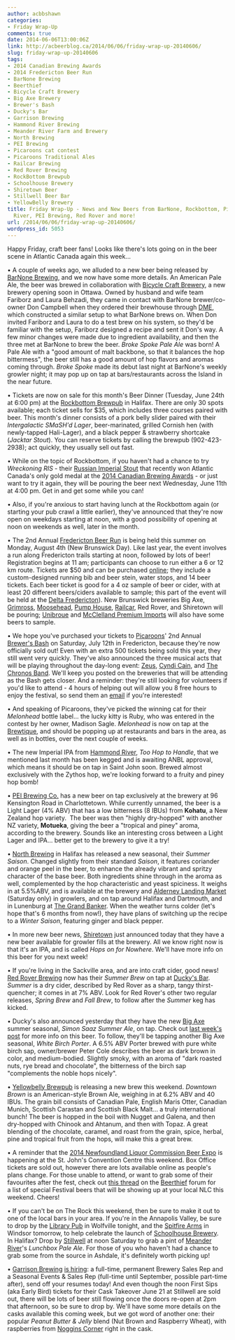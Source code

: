 ```yaml
---
author: acbbshawn
categories:
- Friday Wrap-Up
comments: true
date: 2014-06-06T13:00:06Z
link: http://acbeerblog.ca/2014/06/06/friday-wrap-up-20140606/
slug: friday-wrap-up-20140606
tags:
- 2014 Canadian Brewing Awards
- 2014 Fredericton Beer Run
- BarNone Brewing
- Beerthief
- Bicycle Craft Brewery
- Big Axe Brewery
- Brewer's Bash
- Ducky's Bar
- Garrison Brewing
- Hammond River Brewing
- Meander River Farm and Brewery
- North Brewing
- PEI Brewing
- Picaroons cat contest
- Picaroons Traditional Ales
- Railcar Brewing
- Red Rover Brewing
- RockBottom Brewpub
- Schoolhouse Brewery
- Shiretown Beer
- Stillwell Beer Bar
- YellowBelly Brewery
title: Friday Wrap-Up - News and New Beers from BarNone, Rockbottom, Picaroons, Hammond
  River, PEI Brewing, Red Rover and more!
url: /2014/06/06/friday-wrap-up-20140606/
wordpress_id: 5053
---
```


Happy Friday, craft beer fans! Looks like there's lots going on in the beer scene in Atlantic Canada again this week...

• A couple of weeks ago, we alluded to a new beer being released by [BarNone Brewing](https://www.facebook.com/BarNone.Brewing), and we now have some more details. An American Pale Ale, the beer was brewed in collaboration with [Bicycle Craft Brewery](http://www.bicyclecraftbrewery.ca/), a new brewery opening soon in Ottawa. Owned by husband and wife team Fariborz and Laura Behzadi, they came in contact with BarNone brewer/co-owner Don Campbell when they ordered their brewhouse through [DME](http://www.dmeinternational.com/), which constructed a similar setup to what BarNone brews on. When Don invited Fariborz and Laura to do a test brew on his system, so they'd be familiar with the setup, Fariborz designed a recipe and sent it Don's way. A few minor changes were made due to ingredient availability, and then the three met at BarNone to brew the beer. _Broke Spoke Pale Ale_ was born! A Pale Ale with a "good amount of malt backbone, so that it balances the hop bittermess", the beer still has a good amount of hop flavors and aromas coming through. _Broke Spoke_ made its debut last night at BarNone's weekly growler night; it may pop up on tap at bars/restaurants across the Island in the near future.

• Tickets are now on sale for this month's Beer Dinner (Tuesday, June 24th at 6:00 pm) at the [Rockbottom Brewpub](http://rockbottombrewpub.ca/) in Halifax. There are only 30 spots available; each ticket sells for $35, which includes three courses paired with beer. This month's dinner consists of a pork belly slider paired with their _Intergalactic SMaSH'd Lager_, beer-marinated, grilled Cornish hen (with newly-tapped Hali-Lager), and a black pepper & strawberry shortcake (_Jacktar Stout_). You can reserve tickets by calling the brewpub (902-423-2938); act quickly, they usually sell out fast.

• While on the topic of Rockbottom, if you haven't had a chance to try _Wreckoning RIS_ - their [Russian Imperial Stout](http://www.bjcp.org/2008styles/style13.php#1f) that recently won Atlantic Canada's only gold medal at the [2014 Canadian Brewing Awards](http://www.canadianbrewingawards.com/) - or just want to try it again, they will be pouring the beer next Wednesday, June 11th at 4:00 pm. Get in and get some while you can!

• Also, if you're anxious to start having lunch at the Rockbottom again (or starting your pub crawl a little earlier), they've announced that they're now open on weekdays starting at noon, with a good possibility of opening at noon on weekends as well, later in the month.

• The 2nd Annual [Fredericton Beer Run](https://www.facebook.com/FrederictonBeerRun) is being held this summer on Monday, August 4th (New Brunswick Day). Like last year, the event involves a run along Fredericton trails starting at noon, followed by lots of beer! Registration begins at 11 am; participants can choose to run either a 6 or 12 km route. Tickets are $50 and can be purchased [online](https://raceroster.com/events/2014/2796/fredericton-beer-run); they include a custom-designed running bib and beer stein, water stops, and 14 beer tickets. Each beer ticket is good for a 4 oz sample of beer or cider, with at least 20 different beers/ciders available to sample; this part of the event will be held at the [Delta Fredericton](https://www.deltahotels.com/Hotels/Delta-Fredericton)). New Brunswick breweries Big Axe, [Grimross](https://www.facebook.com/pages/Grimross-Brewing-Co/110264115801307), [Moosehead](http://moosehead.ca/), [Pump House](http://beer.pumphousebrewery.ca/), [Railcar](http://railcarbrewing.com/), Red Rover, and Shiretown will be pouring; [Unibroue](http://www.unibroue.com/) and [McClelland Premium Imports](http://www.mcclellandbeers.ca/) will also have some beers to sample.

• We hope you've purchased your tickets to [Picaroons](https://www.facebook.com/picaroons)' 2nd Annual [Brewer's Bash](https://www.facebook.com/PicaroonsBrewersBash) on Saturday, July 12th in Fredericton, because they're now officially sold out! Even with an extra 500 tickets being sold this year, they still went very quickly. They've also announced the three musical acts that will be playing throughout the day-long event: [Zeus](http://themusicofzeus.com/), [Cyndi Cain](http://cyndicain.com/), and [The Chronos Band](http://thechronosband.com/). We'll keep you posted on the breweries that will be attending as the Bash gets closer. And a reminder: they're still looking for volunteers if you'd like to attend - 4 hours of helping out will allow you 8 free hours to enjoy the festival, so send them an [email](mailto:volunteer<at>picaroons.ca) if you're interested!

• And speaking of Picaroons, they've picked the winning cat for their _Melonhead_ bottle label... the lucky kitty is Ruby, who was entered in the contest by her owner, Madison Sagle. _Melonhead_ is now on tap at the [Brewtique](https://www.facebook.com/pages/Picaroons-Brewtique/175733285789133?ref=br_tf), and should be popping up at restaurants and bars in the area, as well as in bottles, over the next couple of weeks.

• The new Imperial IPA from [Hammond River](https://www.facebook.com/hammondriverbrewery), _Too Hop to Handle_, that we mentioned last month has been kegged and is awaiting ANBL approval, which means it should be on tap in Saint John soon. Brewed almost exclusively with the Zythos hop, we're looking forward to a fruity and piney hop bomb!

• [PEI Brewing Co.](http://peibrewingcompany.com/) has a new beer on tap exclusively at the brewery at 96 Kensington Road in Charlottetown. While currently unnamed, the beer is a Light Lager (4% ABV) that has a low bitterness (8 IBUs) from **Kohatu**, a New Zealand hop variety.  The beer was then "highly dry-hopped" with another NZ variety, **Motueka**, giving the beer a "tropical and piney" aroma, according to the brewery. Sounds like an interesting cross between a Light Lager and IPA... better get to the brewery to give it a try!

• [North Brewing](http://www.northbrewing.ca/) in Halifax has released a new seasonal, their _Summer Saison_. Changed slightly from their standard _Saison_, it features coriander and orange peel in the beer, to enhance the already vibrant and spritzy character of the base beer. Both ingredients shine through in the aroma as well, complemented by the hop characteristic and yeast spiciness. It weighs in at 5.5%ABV, and is available at the brewery and [Alderney Landing Market ](http://www.alderneylanding.com/market/)(Saturday only) in growlers, and on tap around Halifax and Dartmouth, and in Lunenburg at [The Grand Banker](http://www.grandbanker.com/). When the weather turns colder (let's hope that's 6 months from now!), they have plans of switching up the recipe to a _Winter Saison_, featuring ginger and black pepper.

• In more new beer news, [Shiretown](http://www.shiretownbeer.com/) just announced today that they have a new beer available for growler fills at the brewery. All we know right now is that it's an IPA, and is called _Hops on for Nowhere_. We'll have more info on this beer for you next week!

• If you're living in the Sackville area, and are into craft cider, good news! [Red Rover Brewing](http://www.redroverbrew.com/) now has their _Summer Brew_ on tap at [Ducky's Bar](https://www.facebook.com/duckysbar). _Summer_ is a dry cider, described by Red Rover as a sharp, tangy thirst-quencher; it comes in at 7% ABV. Look for Red Rover's other two regular releases, _Spring Brew_ and _Fall Brew_, to follow after the _Summer_ keg has kicked.

• Ducky's also announced yesterday that they have the new [Big Axe](https://www.facebook.com/BigAxeBrewery) summer seasonal, _Simon Saaz Summer Ale_, on tap. Check out [last week's post](http://atlanticcanadabeerblog.wordpress.com/2014/05/30/friday-wrap-up-20140530/) for more info on this beer. To follow, they'll be tapping another Big Axe seasonal, _White Birch Porter_. A 6.5% ABV Porter brewed with pure white birch sap, owner/brewer Peter Cole describes the beer as dark brown in color, and medium-bodied. Slightly smoky, with an aroma of "dark roasted nuts, rye bread and chocolate", the bitterness of the birch sap "complements the noble hops nicely".

• [Yellowbelly Brewpub](http://www.yellowbellybrewery.com/) is releasing a new brew this weekend. _Downtown Brown_ is an American-style Brown Ale, weighing in at 6.2% ABV and 40 IBUs. The grain bill consists of Canadian Pale, English Maris Otter, Canadian Munich, Scottish Carastan and Scottish Black Malt... a truly international bunch! The beer is hopped in the boil with Nugget and Galena, and then dry-hopped with Chinook and Ahtanum, and then with Topaz. A great blending of the chocolate, caramel, and roast from the grain, spice, herbal, pine and tropical fruit from the hops, will make this a great brew.

• A reminder that the [2014 Newfoundland Liquor Commission Beer Expo](http://www.nlliquor.com/events/special-events/beer-expo-2014) is happening at the St. John's Convention Centre this weekend. Box Office tickets are sold out, however there are lots available online as people's plans change. For those unable to attend, or want to grab some of their favourites after the fest, check out [this thread](http://www.beerthief.ca/forum/viewtopic.php?f=5&t=382&start=240) on the [Beerthief](http://www.beerthief.ca) forum for a list of special Festival beers that will be showing up at your local NLC this weekend. Cheers!

• If you can't be on The Rock this weekend, then be sure to make it out to one of the local bars in your area. If you're in the Annapolis Valley, be sure to drop by the [Library Pub](https://www.facebook.com/pages/The-Library-Pub/398882863472537) in Wolfville tonight, and the [Spitfire Arms](http://www.spitfirearms.com/) in Windsor tomorrow, to help celebrate the launch of [Schoolhouse Brewery](http://www.schoolhousebrewery.ca/). In Halifax? Drop by [Stillwell](http://www.barstillwell.com/) at noon Saturday to grab a pint of [Meander River](https://www.facebook.com/MeanderRiverFarm)'s _Lunchbox Pale Ale_. For those of you who haven't had a chance to grab some from the source in Ashdale, it's definitely worth picking up!

• [Garrison Brewing](http://www.garrisonbrewing.com/) [is hiring](http://www.garrisonbrewing.com/show/careers): a full-time, permanent Brewery Sales Rep and a Seasonal Events & Sales Rep (full-time until September, possible part-time after), send off your resumes today! And even though the noon First Sips (aka Early Bird) tickets for their Cask Takeover June 21 at Stillwell are sold out, there will be lots of beer still flowing once the doors re-open at 2pm that afternoon, so be sure to drop by. We'll have some more details on the casks available this coming week, but we got word of another one: their popular _Peanut Butter & Jelly_ blend (Nut Brown and Raspberry Wheat), with raspberries from [Noggins Corner](http://www.nogginsfarm.ca/) right in the cask.
